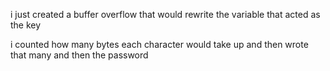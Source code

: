i just created a buffer overflow that would rewrite the variable that acted as the key

i counted how many bytes each character would take up and then wrote that many and then the password